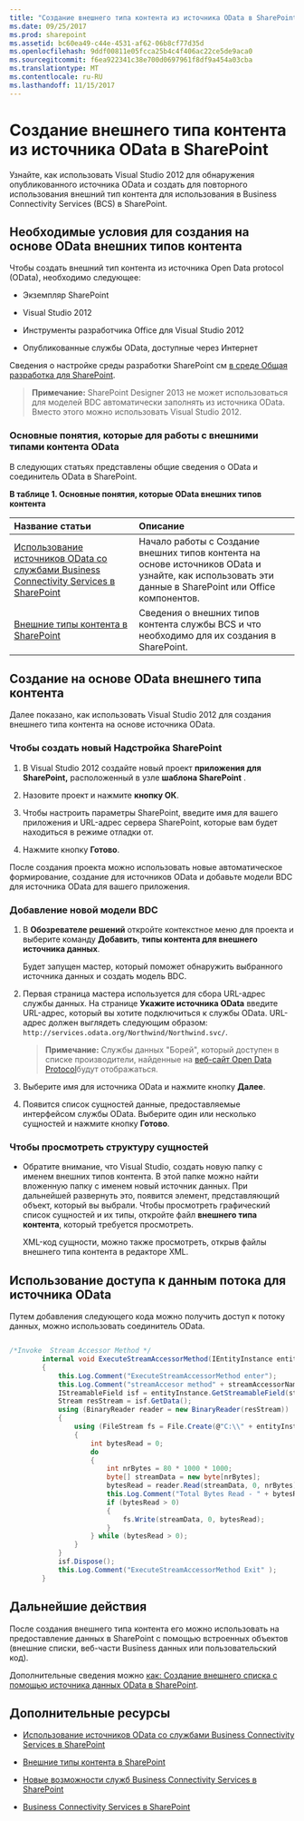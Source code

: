 ```yaml
---
title: "Создание внешнего типа контента из источника OData в SharePoint"
ms.date: 09/25/2017
ms.prod: sharepoint
ms.assetid: bc60ea49-c44e-4531-af62-06b8cf77d35d
ms.openlocfilehash: 9ddf00811e05fcca25b4c4f406ac22ce5de9aca0
ms.sourcegitcommit: f6ea922341c38e700d0697961f8df9a454a03cba
ms.translationtype: MT
ms.contentlocale: ru-RU
ms.lasthandoff: 11/15/2017
---
```

# <a name="create-an-external-content-type-from-an-odata-source-in-sharepoint"></a>Создание внешнего типа контента из источника OData в SharePoint

Узнайте, как использовать Visual Studio 2012 для обнаружения опубликованного источника OData и создать для повторного использования внешний тип контента для использования в Business Connectivity Services (BCS) в SharePoint.

## <a name="prerequisites-for-creating-odata-based-external-content-types"></a>Необходимые условия для создания на основе OData внешних типов контента
<a name="bkmk_Prerequisites"> </a>

Чтобы создать внешний тип контента из источника Open Data protocol (OData), необходимо следующее:
  
    
    

- Экземпляр SharePoint
    
  
- Visual Studio 2012
    
  
- Инструменты разработчика Office для Visual Studio 2012
    
  
- Опубликованные службы OData, доступные через Интернет
    
  
Сведения о настройке среды разработки SharePoint см [в среде Общая разработка для SharePoint](set-up-a-general-development-environment-for-sharepoint.md).
  
    
    

> **Примечание:** SharePoint Designer 2013 не может использоваться для моделей BDC автоматически заполнять из источника OData. Вместо этого можно использовать Visual Studio 2012. 
  
    
    


### <a name="core-concepts-for-working-with-odata-external-content-types"></a>Основные понятия, которые для работы с внешними типами контента OData

В следующих статьях представлены общие сведения о OData и соединитель OData в SharePoint.
  
    
    

**В таблице 1. Основные понятия, которые OData внешних типов контента**


|**Название статьи**|**Описание**|
|:-----|:-----|
| [Использование источников OData со службами Business Connectivity Services в SharePoint](using-odata-sources-with-business-connectivity-services-in-sharepoint.md) <br/> |Начало работы с Создание внешних типов контента на основе источников OData и узнайте, как использовать эти данные в SharePoint или Office компонентов.  <br/> |
| [Внешние типы контента в SharePoint](external-content-types-in-sharepoint.md) <br/> |Сведения о внешних типов контента службы BCS и что необходимо для их создания в SharePoint.  <br/> |
   

## <a name="create-an-odata-based-external-content-type"></a>Создание на основе OData внешнего типа контента
<a name="bkmk_CreatingODataECT"> </a>

Далее показано, как использовать Visual Studio 2012 для создания внешнего типа контента на основе источника OData.
  
    
    

### <a name="to-create-a-new-sharepoint-add-in"></a>Чтобы создать новый Надстройка SharePoint


1. В Visual Studio 2012 создайте новый проект **приложения для SharePoint,** расположенный в узле **шаблона SharePoint** .
    
  
2. Назовите проект и нажмите **кнопку ОК**.
    
  
3. Чтобы настроить параметры SharePoint, введите имя для вашего приложения и URL-адрес сервера SharePoint, которые вам будет находиться в режиме отладки от.
    
  
4. Нажмите кнопку **Готово**.
    
  
После создания проекта можно использовать новые автоматическое формирование, создание для источников OData и добавьте модели BDC для источника OData для вашего приложения.
  
    
    

### <a name="to-add-a-new-bdc-model"></a>Добавление новой модели BDC


1. В **Обозревателе решений** откройте контекстное меню для проекта и выберите команду **Добавить**, **типы контента для внешнего источника данных**.
    
    Будет запущен мастер, который поможет обнаружить выбранного источника данных и создать модель BDC.
    
  
2. Первая страница мастера используется для сбора URL-адрес службы данных. На странице **Укажите источника OData** введите URL-адрес, который вы хотите подключиться к службы OData. URL-адрес должен выглядеть следующим образом: `http://services.odata.org/Northwind/Northwind.svc/`.
    
    > **Примечание:** Службы данных "Борей", который доступен в списке производители, найденные на [веб-сайт Open Data Protocol](http://www.odata.org/ecosystem#liveservices)будут отображаться. 
3. Выберите имя для источника OData и нажмите кнопку **Далее**.
    
  
4. Появится список сущностей данные, предоставляемые интерфейсом службы OData. Выберите один или несколько сущностей и нажмите кнопку **Готово**.
    
  

### <a name="to-view-the-structure-of-the-entities"></a>Чтобы просмотреть структуру сущностей


- Обратите внимание, что Visual Studio, создать новую папку с именем внешних типов контента. В этой папке можно найти вложенную папку с именем новый источник данных. При дальнейшей развернуть это, появится элемент, представляющий объект, который вы выбрали. Чтобы просмотреть графический список сущностей и их типы, откройте файл **внешнего типа контента**, который требуется просмотреть.
    
    XML-код сущности, можно также просмотреть, открыв файлы внешнего типа контента в редакторе XML.
    
  

## <a name="use-a-stream-accessor-for-the-odata-source"></a>Использование доступа к данным потока для источника OData
<a name="bkmk_UseStreamAccessor"> </a>

Путем добавления следующего кода можно получить доступ к потоку данных, можно использовать соединитель OData.
  
    
    

```cs

/*Invoke  Stream Accessor Method */
        internal void ExecuteStreamAccessorMethod(IEntityInstance entityInstance, string streamAccessorName)
        {
            this.Log.Comment("ExecuteStreamAccessorMethod enter");
            this.Log.Comment("streamAccesor method" + streamAccessorName);
            IStreamableField isf = entityInstance.GetStreamableField(streamAccessorName);
            Stream resStream = isf.GetData();
            using (BinaryReader reader = new BinaryReader(resStream))
            {
                using (FileStream fs = File.Create(@"C:\\" + entityInstance.GetIdentity().GetIdentifierValues()[0] + ".jpg"))
                {
                    int bytesRead = 0;
                    do
                    {
                        int nrBytes = 80 * 1000 * 1000;
                        byte[] streamData = new byte[nrBytes];
                        bytesRead = reader.Read(streamData, 0, nrBytes);
                        this.Log.Comment("Total Bytes Read - " + bytesRead);
                        if (bytesRead > 0)
                        {
                            fs.Write(streamData, 0, bytesRead);
                        }
                    } while (bytesRead > 0);
                }
            }
            isf.Dispose();
            this.Log.Comment("ExecuteStreamAccessorMethod Exit" );
        }
```


## <a name="next-steps"></a>Дальнейшие действия
<a name="bkmk_Next"> </a>

После создания внешнего типа контента его можно использовать на предоставление данных в SharePoint с помощью встроенных объектов (внешние списки, веб-части Business данных или пользовательский код).
  
    
    
Дополнительные сведения можно [как: Создание внешнего списка с помощью источника данных OData в SharePoint](how-to-create-an-external-list-using-an-odata-data-source-in-sharepoint.md).
  
    
    

## <a name="additional-resources"></a>Дополнительные ресурсы
<a name="bkmk_Addres"> </a>


-  [Использование источников OData со службами Business Connectivity Services в SharePoint](using-odata-sources-with-business-connectivity-services-in-sharepoint.md)
    
  
-  [Внешние типы контента в SharePoint](external-content-types-in-sharepoint.md)
    
  
-  [Новые возможности служб Business Connectivity Services в SharePoint](what-s-new-in-business-connectivity-services-in-sharepoint.md)
    
  
-  [Business Connectivity Services в SharePoint](business-connectivity-services-in-sharepoint.md)
    
  

